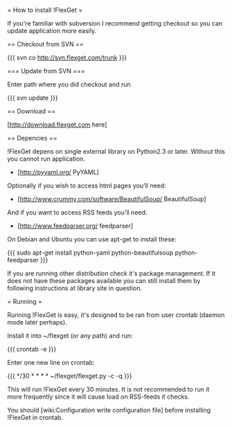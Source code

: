 = How to install !FlexGet =

If you're familiar with subversion I recommend getting checkout so you can update application more easily.

== Checkout from SVN ==

{{{
svn co http://svn.flexget.com/trunk <path>
}}}

=== Update from SVN ===

Enter path where you did checkout and run

{{{
svn update
}}}

== Download ==

[http://download.flexget.com here]

== Depencies ==

!FlexGet depens on single external library on Python2.3 or later. Without this you cannot run application.

* [http://pyyaml.org/ PyYAML]

Optionally if you wish to access html pages you'll need:

* [http://www.crummy.com/software/BeautifulSoup/ BeautifulSoup]

And if you want to access RSS feeds you'll need:

* [http://www.feedparser.org/ feedparser]

On Debian and Ubuntu you can use apt-get to install these:

{{{
sudo apt-get install python-yaml python-beautifulsoup python-feedparser
}}}

If you are running other distribution check it's package management. If it does not have these packages available you can still install 
them by following instructions at library site in question.

= Running =

Running !FlexGet is easy, it's designed to be ran from user crontab (daemon mode later perhaps).

Install it into ~/flexget (or any path) and run:

{{{
crontab -e
}}}

Enter one new line on crontab:

{{{
*/30 * * * * ~/flexget/flexget.py -c <configuration file> -q
}}}

This will run !FlexGet every 30 minutes. It is not recommended to run it more frequently since it will cause load on RSS-feeds it checks.

You should [wiki:Configuration write configuration file] before installing !FlexGet in crontab.